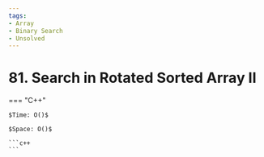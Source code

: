 ```yaml
---
tags:
- Array
- Binary Search
- Unsolved
---
```



# 81. Search in Rotated Sorted Array II

=== "C++"

    $Time: O()$

    $Space: O()$

    ```c++
    ```